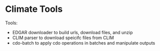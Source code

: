 # Climate Tools

Tools:

- EDGAR downloader to build urls, download files, and unzip
- CLIM parser to download speicifc files from CLIM
- cdo-batch to apply cdo operations in batches and manipulate outputs
